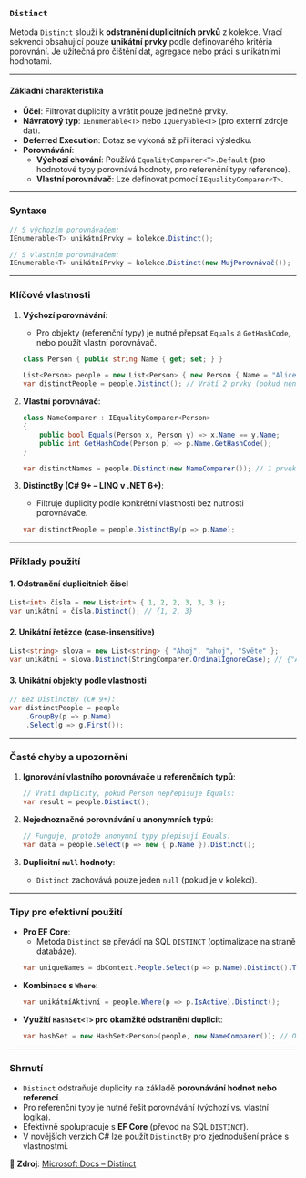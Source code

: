 ﻿
### **`Distinct`**  

Metoda `Distinct` slouží k **odstranění duplicitních prvků** z kolekce. Vrací sekvenci obsahující pouze **unikátní prvky** podle definovaného kritéria porovnání. Je užitečná pro čištění dat, agregace nebo práci s unikátními hodnotami.

---

#### **Základní charakteristika**  

- **Účel**: Filtrovat duplicity a vrátit pouze jedinečné prvky.  
- **Návratový typ**: `IEnumerable<T>` nebo `IQueryable<T>` (pro externí zdroje dat).  
- **Deferred Execution**: Dotaz se vykoná až při iteraci výsledku.  
- **Porovnávání**:  
  - **Výchozí chování**: Používá `EqualityComparer<T>.Default` (pro hodnotové typy porovnává hodnoty, pro referenční typy reference).  
  - **Vlastní porovnávač**: Lze definovat pomocí `IEqualityComparer<T>`.  

---

### **Syntaxe**  

```csharp
// S výchozím porovnávačem:
IEnumerable<T> unikátníPrvky = kolekce.Distinct();

// S vlastním porovnávačem:
IEnumerable<T> unikátníPrvky = kolekce.Distinct(new MujPorovnávač());
```

---

### **Klíčové vlastnosti**  

1. **Výchozí porovnávání**:  
   - Pro objekty (referenční typy) je nutné přepsat `Equals` a `GetHashCode`, nebo použít vlastní porovnávač.  
   ```csharp
   class Person { public string Name { get; set; } }

   List<Person> people = new List<Person> { new Person { Name = "Alice" }, new Person { Name = "Alice" } };
   var distinctPeople = people.Distinct(); // Vrátí 2 prvky (pokud není přepsán Equals)!
   ```

2. **Vlastní porovnávač**:  
   ```csharp
   class NameComparer : IEqualityComparer<Person>
   {
       public bool Equals(Person x, Person y) => x.Name == y.Name;
       public int GetHashCode(Person p) => p.Name.GetHashCode();
   }

   var distinctNames = people.Distinct(new NameComparer()); // 1 prvek ("Alice")
   ```

3. **DistinctBy (C# 9+ – LINQ v .NET 6+)**:  
   - Filtruje duplicity podle konkrétní vlastnosti bez nutnosti porovnávače.  
   ```csharp
   var distinctPeople = people.DistinctBy(p => p.Name);
   ```

---

### **Příklady použití**  

#### **1. Odstranění duplicitních čísel**  

```csharp
List<int> čísla = new List<int> { 1, 2, 2, 3, 3, 3 };
var unikátní = čísla.Distinct(); // {1, 2, 3}
```

#### **2. Unikátní řetězce (case-insensitive)**  

```csharp
List<string> slova = new List<string> { "Ahoj", "ahoj", "Světe" };
var unikátní = slova.Distinct(StringComparer.OrdinalIgnoreCase); // {"Ahoj", "Světe"}
```

#### **3. Unikátní objekty podle vlastnosti**  

```csharp
// Bez DistinctBy (C# 9+):
var distinctPeople = people
    .GroupBy(p => p.Name)
    .Select(g => g.First());
```

---

### **Časté chyby a upozornění**  

1. **Ignorování vlastního porovnávače u referenčních typů**:  
   ```csharp
   // Vrátí duplicity, pokud Person nepřepisuje Equals:
   var result = people.Distinct();
   ```

2. **Nejednoznačné porovnávání u anonymních typů**:  
   ```csharp
   // Funguje, protože anonymní typy přepisují Equals:
   var data = people.Select(p => new { p.Name }).Distinct();
   ```

3. **Duplicitní `null` hodnoty**:  
   - `Distinct` zachovává pouze jeden `null` (pokud je v kolekci).  

---

### **Tipy pro efektivní použití**  

- **Pro EF Core**:  
  - Metoda `Distinct` se převádí na SQL `DISTINCT` (optimalizace na straně databáze).  
  ```csharp
  var uniqueNames = dbContext.People.Select(p => p.Name).Distinct().ToList();
  ```
- **Kombinace s `Where`**:  
  ```csharp
  var unikátníAktivní = people.Where(p => p.IsActive).Distinct();
  ```
- **Využití `HashSet<T>` pro okamžité odstranění duplicit**:  
  ```csharp
  var hashSet = new HashSet<Person>(people, new NameComparer()); // Okamžitá deduplikace
  ```

---

### **Shrnutí**  

- `Distinct` odstraňuje duplicity na základě **porovnávání hodnot nebo referencí**.  
- Pro referenční typy je nutné řešit porovnávání (výchozí vs. vlastní logika).  
- Efektivně spolupracuje s **EF Core** (převod na SQL `DISTINCT`).  
- V novějších verzích C# lze použít `DistinctBy` pro zjednodušení práce s vlastnostmi.  

📖 **Zdroj**: [Microsoft Docs – Distinct](https://learn.microsoft.com/cs-cz/dotnet/api/system.linq.enumerable.distinct)

